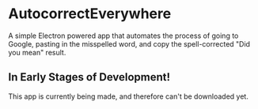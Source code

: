 # AutocorrectEverywhere

A simple Electron powered app that automates the process of going to Google, pasting in the misspelled word, and copy the spell-corrected "Did you mean" result.

## In Early Stages of Development!

This app is currently being made, and therefore can't be downloaded yet.
